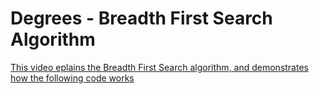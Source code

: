 # Degrees - Breadth First Search Algorithm

<a href="https://www.youtube.com/watch?v=Zr2NGJphV8o">This video eplains the Breadth First Search algorithm, and demonstrates how the following code works</a>
